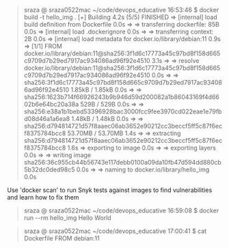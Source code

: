 > sraza @ sraza0522mac ~/code/devops_educative 16:53:46
$ docker build -t hello_img .
[+] Building 4.2s (5/5) FINISHED
 => [internal] load build definition from Dockerfile                                                                                                            0.0s
 => => transferring dockerfile: 85B                                                                                                                             0.0s
 => [internal] load .dockerignore                                                                                                                               0.0s
 => => transferring context: 2B                                                                                                                                 0.0s
 => [internal] load metadata for docker.io/library/debian:11                                                                                                    0.9s
 => [1/1] FROM docker.io/library/debian:11@sha256:3f1d6c17773a45c97bd8f158d665c9709d7b29ed7917ac934086ad96f92e4510                                              3.1s
 => => resolve docker.io/library/debian:11@sha256:3f1d6c17773a45c97bd8f158d665c9709d7b29ed7917ac934086ad96f92e4510                                              0.0s
 => => sha256:3f1d6c17773a45c97bd8f158d665c9709d7b29ed7917ac934086ad96f92e4510 1.85kB / 1.85kB                                                                  0.0s
 => => sha256:1623b714f66926243b9b946d59d200082a1b86043169f4d6602b6e64bc20a38a 529B / 529B                                                                      0.0s
 => => sha256:e38a1b1bebd53396928bac3000fcc9fee3970cd022eae1e79fbd08d46a1a6ea8 1.48kB / 1.48kB                                                                  0.0s
 => => sha256:d794814721d57f8aaec06ab3652e90212cc3beccf5ff5c87f6ecf8375784bcc8 53.70MB / 53.70MB                                                                1.4s
 => => extracting sha256:d794814721d57f8aaec06ab3652e90212cc3beccf5ff5c87f6ecf8375784bcc8                                                                       1.6s
 => exporting to image                                                                                                                                          0.0s
 => => exporting layers                                                                                                                                         0.0s
 => => writing image sha256:36c955cb44b56743e117debb0100a09da10fb47d594dd880cb5b32dc0ded98c5                                                                    0.0s
 => => naming to docker.io/library/hello_img                                                                                                                    0.0s

Use 'docker scan' to run Snyk tests against images to find vulnerabilities and learn how to fix them

> sraza @ sraza0522mac ~/code/devops_educative 16:59:08
$ docker run --rm hello_img
Hello World

> sraza @ sraza0522mac ~/code/devops_educative 17:00:41
$ cat Dockerfile
FROM debian:11